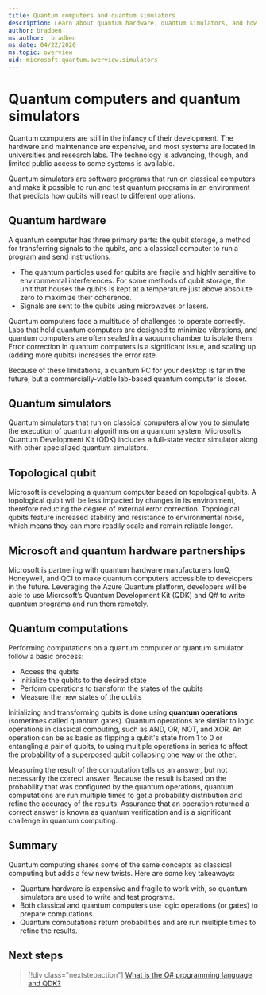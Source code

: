 ```yaml
---
title: Quantum computers and quantum simulators
description: Learn about quantum hardware, quantum simulators, and how quantum operations work.
author: bradben
ms.author:  bradben
ms.date: 04/22/2020
ms.topic: overview
uid: microsoft.quantum.overview.simulators
---
```


# Quantum computers and quantum simulators

Quantum computers are still in the infancy of their development. The hardware and maintenance are expensive, and most systems are located in universities and research labs. The technology is advancing, though, and limited public access to some systems is available.

Quantum simulators are software programs that run on classical computers and make it possible to run and test quantum programs in an environment that predicts how qubits will react to different operations.

## Quantum hardware

A quantum computer has three primary parts: the qubit storage, a method for transferring signals to the qubits, and a classical computer to run a program and send instructions.

- The quantum particles used for qubits are fragile and highly sensitive to environmental interferences. For some methods of qubit storage, the unit that houses the qubits is kept at a temperature just above absolute zero to maximize their coherence.  
- Signals are sent to the qubits using microwaves or lasers.

Quantum computers face a multitude of challenges to operate correctly.  Labs that hold quantum computers are designed to minimize vibrations, and quantum computers are often sealed in a vacuum chamber to isolate them.  Error correction in quantum computers is a significant issue, and scaling up (adding more qubits) increases the error rate.

Because of these limitations, a quantum PC for your desktop is far in the future, but a commercially-viable lab-based quantum computer is closer.

## Quantum simulators

Quantum simulators that run on classical computers allow you to simulate the execution of quantum algorithms on a quantum system.  Microsoft’s Quantum Development Kit (QDK) includes a full-state vector simulator along with other specialized quantum simulators.

## Topological qubit

Microsoft is developing a quantum computer based on topological qubits. A topological qubit will be less impacted by changes in its environment, therefore reducing the degree of external error correction. Topological qubits feature increased stability and resistance to environmental noise, which means they can more readily scale and remain reliable longer.

## Microsoft and quantum hardware partnerships

Microsoft is partnering with quantum hardware manufacturers IonQ, Honeywell, and QCI to make quantum computers accessible to developers in the future. Leveraging the Azure Quantum platform, developers will be able to use Microsoft’s Quantum Development Kit (QDK) and Q# to write quantum programs and run them remotely.

## Quantum computations

Performing computations on a quantum computer or quantum simulator follow a basic process:

- Access the qubits
- Initialize the qubits to the desired state
- Perform operations to transform the states of the qubits
- Measure the new states of the qubits

Initializing and transforming qubits is done using **quantum operations** (sometimes called quantum gates). Quantum operations are similar to logic operations in classical computing, such as AND, OR, NOT, and XOR. An operation can be as basic as flipping a qubit's state from 1 to 0 or entangling a pair of qubits, to using multiple operations in series to affect the probability of a superposed qubit collapsing one way or the other.

Measuring the result of the computation tells us an answer, but not necessarily the correct answer. Because the result is based on the probability that was configured by the quantum operations, quantum computations are run multiple times to get a probability distribution and refine the accuracy of the results.  Assurance that an operation returned a correct answer is known as quantum verification and is a significant challenge in quantum computing.

## Summary

Quantum computing shares some of the same concepts as classical computing but adds a few new twists. Here are some key takeaways:

- Quantum hardware is expensive and fragile to work with, so quantum simulators are used to write and test programs.
- Both classical and quantum computers use logic operations (or gates) to prepare computations.
- Quantum computations return probabilities and are run multiple times to refine the results.

## Next steps

> [!div class="nextstepaction"]
> [What is the Q# programming language and QDK?](xref:microsoft.quantum.overview.q-sharp)